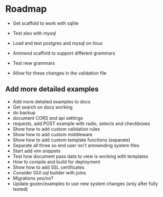 # Roadmap

- Get scaffold to work with sqlite
- Test also with mysql

- Load and test postgres and mysql on linux
- Ammend scaffold to support different grammars
- Test new grammars
- Allow for these changes in the validation file

## Add more detailed examples 
- Add more detailed examples to docs
- Get search on docs working
- do backup
- document CORS and api settings
- requests, add POST example with radio, selects and checkboxes
- Show how to add custom validation rules
- Show how to add custom middleware
- Show how to add custom template functions (separate)
- Separate all three so end user isn't ammending system files
- Start add vim snippets
- Test how document pass data to view is working with templates
- How to compile and build for deployment
- Show how to add SSL certificates
- Consider GUI sql builder with joins
- Migrations yes/no?
- Update gozen/examples to use new system changes (only after fully tested)
